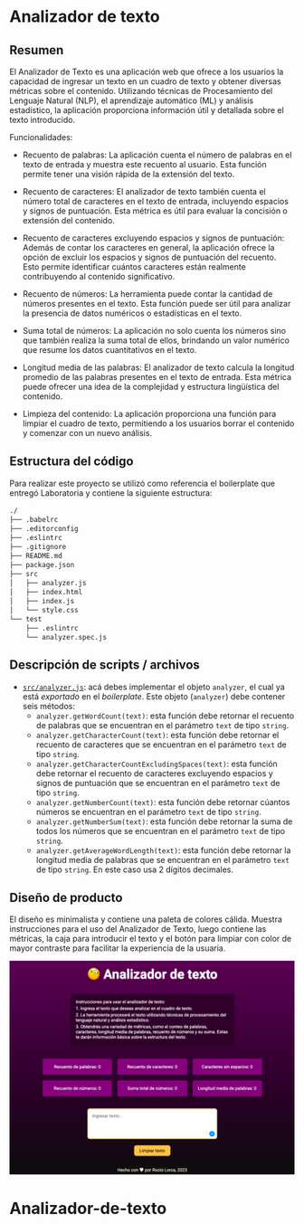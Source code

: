 # Analizador de texto
## Resumen

El Analizador de Texto es una aplicación web que ofrece a los usuarios la capacidad de ingresar un texto en un cuadro de texto y obtener diversas métricas sobre el contenido. Utilizando técnicas de Procesamiento del Lenguaje Natural (NLP), el aprendizaje automático (ML) y análisis estadístico, la aplicación proporciona información útil y detallada sobre el texto introducido.

Funcionalidades:

 - Recuento de palabras: La aplicación cuenta el número de palabras en el texto de entrada y muestra este recuento al usuario. Esta función permite tener una visión rápida de la extensión del texto.

 - Recuento de caracteres: El analizador de texto también cuenta el número total de caracteres en el texto de entrada, incluyendo espacios y signos de puntuación. Esta métrica es útil para evaluar la concisión o extensión del contenido.

 - Recuento de caracteres excluyendo espacios y signos de puntuación: Además de contar los caracteres en general, la aplicación ofrece la opción de excluir los espacios y signos de puntuación del recuento. Esto permite identificar cuántos caracteres están realmente contribuyendo al contenido significativo.

 - Recuento de números: La herramienta puede contar la cantidad de números presentes en el texto. Esta función puede ser útil para analizar la presencia de datos numéricos o estadísticas en el texto.

 - Suma total de números: La aplicación no solo cuenta los números sino que también realiza la suma total de ellos, brindando un valor numérico que resume los datos cuantitativos en el texto.

 - Longitud media de las palabras: El analizador de texto calcula la longitud promedio de las palabras presentes en el texto de entrada. Esta métrica puede ofrecer una idea de la complejidad y estructura lingüística del contenido.

 - Limpieza del contenido: La aplicación proporciona una función para limpiar el cuadro de texto, permitiendo a los usuarios borrar el contenido y comenzar con un nuevo análisis.

## Estructura del código

Para realizar este proyecto se utilizó como referencia el boilerplate que entregó Laboratoria y contiene la siguiente estructura:

```text
./
├── .babelrc
├── .editorconfig
├── .eslintrc
├── .gitignore
├── README.md
├── package.json
├── src
│   ├── analyzer.js
│   ├── index.html
│   ├── index.js
│   └── style.css
└── test
    ├── .eslintrc
    └── analyzer.spec.js
```

## Descripción de scripts / archivos

* [`src/analyzer.js`](./src/analyzer.js): acá debes implementar el objeto
  `analyzer`, el cual ya está _exportado_ en el _boilerplate_. Este objeto
  (`analyzer`) debe contener seis métodos:
  - `analyzer.getWordCount(text)`: esta función debe retornar el recuento de
  palabras que se encuentran en el parámetro `text` de tipo `string`.
  - `analyzer.getCharacterCount(text)`: esta función debe retornar el recuento
  de caracteres que se encuentran en el parámetro `text` de tipo `string`.
  - `analyzer.getCharacterCountExcludingSpaces(text)`: esta función debe retornar
  el recuento de caracteres excluyendo espacios y signos de puntuación que se
  encuentran en el parámetro `text` de tipo `string`.
  - `analyzer.getNumberCount(text)`: esta función debe retornar cúantos números
  se encuentran en el parámetro `text` de tipo `string`.
  - `analyzer.getNumberSum(text)`: esta función debe retornar la suma de todos
  los números que se encuentran en el parámetro `text` de tipo `string`.
  - `analyzer.getAverageWordLength(text)`: esta función debe retornar la longitud
  media de palabras que se encuentran en el parámetro `text` de tipo `string`.
  En este caso usa 2 dígitos decimales.


## Diseño de producto

El diseño es minimalista y contiene una paleta de colores cálida. Muestra instrucciones para el uso del Analizador de Texto, luego contiene las métricas, la caja para introducir el texto y el botón para limpiar con color de mayor contraste para facilitar la experiencia de la usuaria.

![Descripción de la imagen](src/img/text-analyzer-web.png)


<!-- ![TextAnalyzer](https://github.com/RocioLV/DEV010-text-analyzer/assets/138071814/627f804f-0093-4ab9-9507-7ba65063d58f) -->

# Analizador-de-texto
